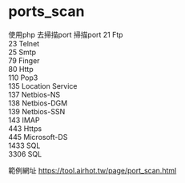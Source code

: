 # ports_scan
使用php 去掃描port
掃描port 
  21 Ftp<br>
  23 Telnet<br>
  25 Smtp<br>
  79 Finger<br>
  80 Http<br>
  110 Pop3<br>
  135 Location Service <br>
  137 Netbios-NS<br>
  138 Netbios-DGM<br>
  139 Netbios-SSN<br>
  143 IMAP<br>
  443 Https<br>
  445 Microsoft-DS<br>
  1433 SQL<br>
  3306 SQL<br>
  
 範例網址 https://tool.airhot.tw/page/port_scan.html
